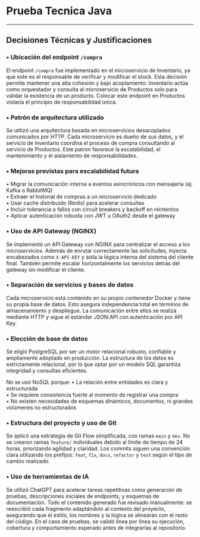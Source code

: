 # Prueba Tecnica Java


---

## Decisiones Técnicas y Justificaciones

### • Ubicación del endpoint `/compra`
El endpoint `/compra` fue implementado en el microservicio de Inventario, ya que este es el responsable de verificar y modificar el stock. Esta decisión permite mantener una alta cohesión y bajo acoplamiento: Inventario actúa como orquestador y consulta al microservicio de Productos solo para validar la existencia de un producto. Colocar este endpoint en Productos violaría el principio de responsabilidad única.

### • Patrón de arquitectura utilizado
Se utilizó una arquitectura basada en microservicios desacoplados comunicados por HTTP. Cada microservicio es dueño de sus datos, y el servicio de Inventario coordina el proceso de compra consultando al servicio de Productos. Este patrón favorece la escalabilidad, el mantenimiento y el aislamiento de responsabilidades.

### • Mejoras previstas para escalabilidad futura
• Migrar la comunicación interna a eventos asincrónicos con mensajería (ej. Kafka o RabbitMQ)  
• Extraer el historial de compras a un microservicio dedicado  
• Usar cache distribuido (Redis) para acelerar consultas  
• Incluir tolerancia a fallos con circuit breakers y backoff en reintentos  
• Aplicar autenticación robusta con JWT u OAuth2 desde el gateway

### • Uso de API Gateway (NGINX)
Se implementó un API Gateway con NGINX para centralizar el acceso a los microservicios. Además de enrutar correctamente las solicitudes, inyecta encabezados como `X-API-KEY` y aísla la lógica interna del sistema del cliente final. También permite escalar horizontalmente los servicios detrás del gateway sin modificar el cliente.

### • Separación de servicios y bases de datos
Cada microservicio está contenido en su propio contenedor Docker y tiene su propia base de datos. Esto asegura independencia total en términos de almacenamiento y despliegue. La comunicación entre ellos se realiza mediante HTTP y sigue el estándar JSON:API con autenticación por API Key.

### • Elección de base de datos
Se eligió PostgreSQL por ser un motor relacional robusto, confiable y ampliamente adoptado en producción. La estructura de los datos es estrictamente relacional, por lo que optar por un modelo SQL garantiza integridad y consultas eficientes.

No se usó NoSQL porque:
• La relación entre entidades es clara y estructurada  
• Se requiere consistencia fuerte al momento de registrar una compra  
• No existen necesidades de esquemas dinámicos, documentos, ni grandes volúmenes no estructurados

### • Estructura del proyecto y uso de Git
Se aplicó una estrategia de Git Flow simplificada, con ramas `main` y `dev`. No se crearon ramas `feature/` individuales debido al límite de tiempo de 24 horas, priorizando agilidad y claridad. Los commits siguen una convención clara utilizando los prefijos: `feat`, `fix`, `docs`, `refactor` y `test` según el tipo de cambio realizado.

### • Uso de herramientas de IA
Se utilizó ChatGPT para acelerar tareas repetitivas como generación de pruebas, descripciones iniciales de endpoints, y esquemas de documentación. Todo el contenido generado fue revisado manualmente: se reescribió cada fragmento adaptándolo al contexto del proyecto, asegurando que el estilo, los nombres y la lógica se alinearan con el resto del código. En el caso de pruebas, se validó línea por línea su ejecución, cobertura y comportamiento esperado antes de integrarlas al repositorio.
